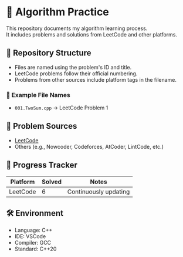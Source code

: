 # 🧠 Algorithm Practice

This repository documents my algorithm learning process.  
It includes problems and solutions from LeetCode and other platforms.

## 📁 Repository Structure

- Files are named using the problem's ID and title.
- LeetCode problems follow their official numbering.
- Problems from other sources include platform tags in the filename.

### 🔖 Example File Names

- `001.TwoSum.cpp` → LeetCode Problem 1

## 📌 Problem Sources

- [LeetCode](https://leetcode.com/)
- Others (e.g., Nowcoder, Codeforces, AtCoder, LintCode, etc.)

## 🚀 Progress Tracker

| Platform    | Solved | Notes           |
|-------------|--------|-----------------|
| LeetCode    | 6   | Continuously updating |

## 🛠 Environment

- Language: C++
- IDE: VSCode
- Compiler: GCC
- Standard: C++20
